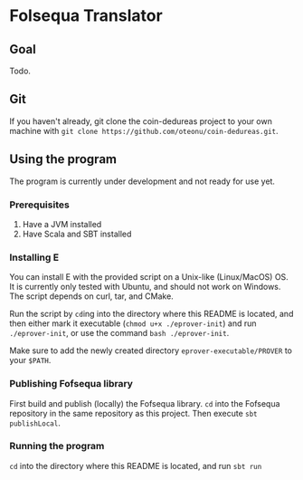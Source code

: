 # Folsequa Translator

## Goal
Todo.

## Git
If you haven't already, git clone the coin-dedureas project to your own machine with `git clone https://github.com/oteonu/coin-dedureas.git`.

## Using the program
The program is currently under development and not ready for use yet.

### Prerequisites
1. Have a JVM installed
2. Have Scala and SBT installed

### Installing E
You can install E with the provided script on a Unix-like (Linux/MacOS) OS. It is currently only tested with Ubuntu, and should not work on Windows. The script depends on curl, tar, and CMake.

Run the script by `cd`ing into the directory where this README is located, and then either mark it executable (`chmod u+x ./eprover-init`) and run `./eprover-init`, or use the command `bash ./eprover-init`.

Make sure to add the newly created directory `eprover-executable/PROVER` to your `$PATH`.

### Publishing Fofsequa library
First build and publish (locally) the Fofsequa library. `cd` into the Fofsequa repository in the same repository as this project. Then execute `sbt publishLocal`.

### Running the program
`cd` into the directory where this README is located, and run `sbt run`